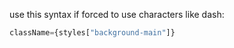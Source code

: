 use this syntax if forced to use characters like dash:
```js
className={styles["background-main"]}
```